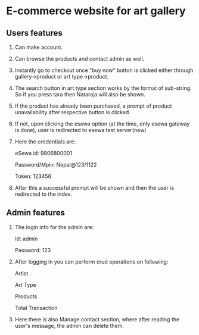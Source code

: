 # E-commerce website for art gallery

## Users features
1. Can make account.
2. Can browse the products and contact admin as well.
3. Instantly go to checkout once "buy now" button is clicked either through gallery->product or art type->product.
4. The search button in art type section works by the format of sub-string. So if you press tara then Nataraja will also be shown.
5. If the product has already been purchased, a prompt of product unavailability after respective button is clicked.
6. If not, upon clicking the esewa option (at the time, only esewa gateway is done), user is redirected to esewa test server(new)
7. Here the credentials are:

   eSewa id: 9806800001
   
   Password/Mpin: Nepal@123/1122
   
   Token: 123456
8. After this a successful prompt will be shown and then the user is redirected to the index.

## Admin features
1. The login info for the admin are:

   Id: admin

   Password: 123
  
3. After logging in you can perform crud operations on following:

   Artist
   
   Art Type
   
   Products
   
   Total Transaction
5. Here there is also Manage contact section, where after reading the user's message, the admin can delete them.
